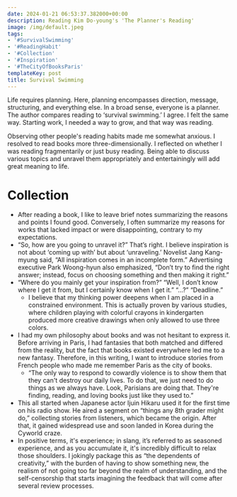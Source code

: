 ```yaml
---
date: 2024-01-21 06:53:37.382000+00:00
description: Reading Kim Do-young's 'The Planner's Reading'
image: /img/default.jpeg
tags:
- '#SurvivalSwimming'
- '#ReadingHabit'
- '#Collection'
- '#Inspiration'
- '#TheCityOfBooksParis'
templateKey: post
title: Survival Swimming
---
```

Life requires planning. Here, planning encompasses direction, message, structuring, and everything else. In a broad sense, everyone is a planner. The author compares reading to ‘survival swimming.’ I agree. I felt the same way. Starting work, I needed a way to grow, and that way was reading.

Observing other people's reading habits made me somewhat anxious. I resolved to read books more three-dimensionally. I reflected on whether I was reading fragmentarily or just busy reading. Being able to discuss various topics and unravel them appropriately and entertainingly will add great meaning to life.

# Collection

* After reading a book, I like to leave brief notes summarizing the reasons and points I found good. Conversely, I often summarize my reasons for works that lacked impact or were disappointing, contrary to my expectations.
* “So, how are you going to unravel it?” That’s right. I believe inspiration is not about ‘coming up with’ but about ‘unraveling.’ Novelist Jang Kang-myung said, “All inspiration comes in an incomplete form.” Advertising executive Park Woong-hyun also emphasized, “Don’t try to find the right answer; instead, focus on choosing something and then making it right.”
* “Where do you mainly get your inspiration from?” “Well, I don’t know where I get it from, but I certainly know when I get it.” “…?” “Deadline.”
  * I believe that my thinking power deepens when I am placed in a constrained environment. This is actually proven by various studies, where children playing with colorful crayons in kindergarten produced more creative drawings when only allowed to use three colors.
* I had my own philosophy about books and was not hesitant to express it. Before arriving in Paris, I had fantasies that both matched and differed from the reality, but the fact that books existed everywhere led me to a new fantasy. Therefore, in this writing, I want to introduce stories from French people who made me remember Paris as the city of books.
  * “The only way to respond to cowardly violence is to show them that they can't destroy our daily lives. To do that, we just need to do things as we always have. Look, Parisians are doing that. They're finding, reading, and loving books just like they used to.”
* This all started when Japanese actor Ijuin Hikaru used it for the first time on his radio show. He aired a segment on “things any 8th grader might do,” collecting stories from listeners, which became the origin. After that, it gained widespread use and soon landed in Korea during the Cyworld craze.
* In positive terms, it's experience; in slang, it’s referred to as seasoned experience, and as you accumulate it, it's incredibly difficult to relax those shoulders. I jokingly package this as “the dependents of creativity,” with the burden of having to show something new, the realism of not going too far beyond the realm of understanding, and the self-censorship that starts imagining the feedback that will come after several review processes.